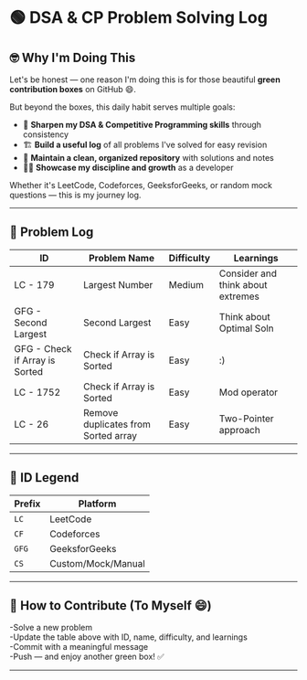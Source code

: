 # 🟢 DSA & CP Problem Solving Log

## 🤓 Why I'm Doing This

Let's be honest — one reason I'm doing this is for those beautiful **green contribution boxes** on GitHub 😄.

But beyond the boxes, this daily habit serves multiple goals:

- 🧠 **Sharpen my DSA & Competitive Programming skills** through consistency  
- 🏗️ **Build a useful log** of all problems I've solved for easy revision  
- 📂 **Maintain a clean, organized repository** with solutions and notes  
- 🧑‍💻 **Showcase my discipline and growth** as a developer

Whether it's LeetCode, Codeforces, GeeksforGeeks, or random mock questions — this is my journey log.

---

## 📅 Problem Log

| ID         | Problem Name                           | Difficulty | Learnings |
|------------|----------------------------------------|------------|-----------|
|      LC - 179      |              Largest Number                          |      Medium      |      Consider and think about extremes     |
|     GFG - Second Largest       |            Second Largest                             |   Easy         |    Think about Optimal Soln       |
|      GFG - Check if Array is Sorted      |            Check if Array is Sorted                               |       Easy     |      :)     |
|       LC - 1752     |               Check if Array is Sorted                         |    Easy        |    Mod operator       |
|      LC - 26      |              Remove duplicates from Sorted array                          |     Easy       |      Two-Pointer approach     |

---

## 🧩 ID Legend

| Prefix | Platform            |
|--------|---------------------|
| `LC`   | LeetCode            |
| `CF`   | Codeforces          |
| `GFG`  | GeeksforGeeks       |
| `CS`   | Custom/Mock/Manual  |


---

## 🔄 How to Contribute (To Myself 😄)

-Solve a new problem  
-Update the table above with ID, name, difficulty, and learnings  
-Commit with a meaningful message  
-Push — and enjoy another green box! ✅

---


